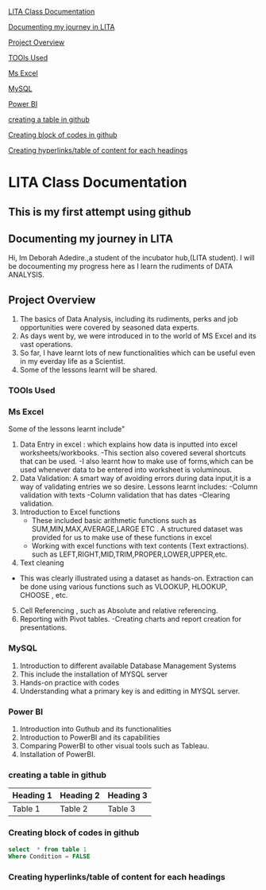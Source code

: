 
 [LITA Class Documentation](#lita-class-documentation)
 
 [Documenting my journey in LITA](documenting-my-journey-in-lita)
 
 [Project Overview](project-overview)
 
 [TOOls Used](tools-used)
 
 [Ms Excel](ms-excel)
 
 [MySQL](mysql)
 
 [Power BI](power-bi)
 
 [creating a table in github](creating-a-table-in-github)
 
 [Creating block of codes in github](creating-block-of-codes-in-github)
 
 [Creating hyperlinks/table of content for each headings](creating-hyperlinks/table-of-content-for-each-headings)
 

# LITA Class Documentation
This is my first attempt using github
---
##  Documenting my journey in LITA
Hi, Im Deborah Adedire.,a student of the incubator hub,(LITA student).
I will be docoumenting my progress here as I learn the rudiments of DATA ANALYSIS.

##  Project Overview
1. The basics of Data Analysis, including its rudiments, perks and job opportunities were covered by seasoned data experts.
2. As days went by, we were introduced in to the world of MS Excel and its vast operations.
3. So far, I have learnt lots of new functionalities which can be useful even in my everday life as a Scientist.
4. Some of the lessons learnt will be shared.

###  TOOls Used
###  Ms Excel
Some of the lessons learnt include"
1. Data Entry in excel : which explains how data is inputted into excel worksheets/workbooks.
   -This section also covered several shortcuts that can be used.
   -I also learnt how to make use of forms,which can be used whenever data to be entered into worksheet is voluminous.
2. Data Validation: A smart way of avoiding errors during data input,it is a way of validating entries we so desire.
Lessons learnt includes:
   -Column validation with texts
   -Column validation that has dates 
   -Clearing validation.
3. Introduction to Excel functions 
   - These included basic arithmetic functions such as SUM,MIN,MAX,AVERAGE,LARGE ETC . A structured dataset was provided for us to make use of these functions in excel
   - Working with excel functions with text contents (Text extractions). such as LEFT,RIGHT,MID,TRIM,PROPER,LOWER,UPPER,etc.
4.  Text cleaning 
   -   This was clearly illustrated using a dataset as hands-on. Extraction can be done using various functions such as VLOOKUP, HLOOKUP, CHOOSE , etc.
5.   Cell Referencing , such as Absolute and relative referencing.
6.   Reporting with Pivot tables.
      -Creating charts and report creation for presentations.

### MySQL
  1. Introduction to different available Database Management Systems
  2. This include the installation of MYSQL server
  3. Hands-on practice with codes
  4. Understanding what a primary key is  and editting in MYSQL server.

### Power BI
 1.   Introduction into Guthub and its functionalities
 2.   Introduction to PowerBI and its capabilities
 3.   Comparing PowerBI to other visual tools such as Tableau.
 4.   Installation of PowerBI.

  
### creating a table in github
|Heading 1|Heading 2|Heading 3|
|---------|---------|---------|
|Table 1|Table 2|Table 3|


### Creating block of codes in github

```SQL
select  * from table 1
Where Condition = FALSE
```
  
### Creating hyperlinks/table of content for each headings

   
   
   

